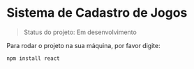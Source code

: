 # Sistema de Cadastro de Jogos

>Status do projeto: Em desenvolvimento

Para rodar o projeto na sua máquina, por favor digite:

```
npm install react
```
